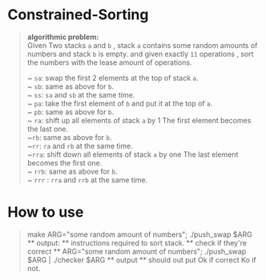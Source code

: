 # Constrained-Sorting


> **algorithmic problem: <br>** 
> Given Two stacks ```a``` and ```b``` , stack ```a``` contains some random amounts of numbers and stack
> ```b``` is empty. and given exactly ```11``` operations , sort the
> numbers with the lease amount of operations.
> 
> 
> ~ ```sa```: swap the first 2 elements at the top of stack ```a```.<br>
> ~ ```sb```: same as above for ```b```.<br> ~ ```ss```: ```sa``` and
> ```sb``` at the same time.<br> ~ ```pa```: take the first element of
> ```b``` and put it at the top of ```a```.<br> ~ ```pb```: same as
> above for ```b```.<br> ~ ```ra```: shift up all elements of stack
> ```a``` by 1 The first element becomes the last one.<br> ~```rb```:
> same as above for ```b```.<br> ~```rr```: ```ra``` and ```rb``` at the
> same time.<br> ~```rra```: shift down all elements of stack ```a``` by
one The last element becomes the first one. 
 <br> ~ ```rrb```: same as above for ```b```.<br> ~ ```rrr``` : ```rra``` and ```rrb``` at the
> same time.<br>



# How to use
> make 
> ARG="some random amount of numbers"; ./push_swap $ARG
** output: **
> instructions required to sort stack.
** check if they're correct **
> ARG="some random amount of numbers"; ./push_swap $ARG | ./checker $ARG
** output ** 
> should out put Ok if correct Ko if not.
